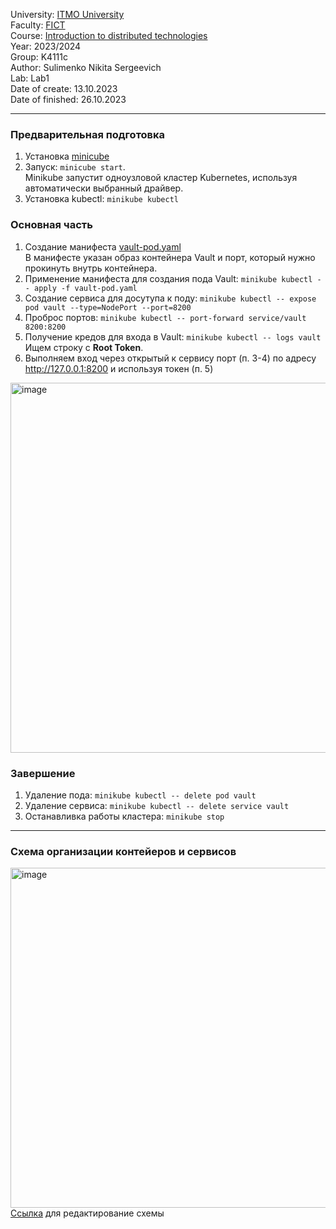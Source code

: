 University: [ITMO University](https://itmo.ru/ru/)\
Faculty: [FICT](https://fict.itmo.ru)\
Course: [Introduction to distributed technologies](https://github.com/itmo-ict-faculty/introduction-to-distributed-technologies)\
Year: 2023/2024\
Group: K4111c\
Author: Sulimenko Nikita Sergeevich\
Lab: Lab1\
Date of create: 13.10.2023\
Date of finished: 26.10.2023

___

### Предварительная подготовка
1) Установка [minicube](https://minikube.sigs.k8s.io/docs/start/)
2) Запуск: ``minicube start``.\
Minikube запустит одноузловой кластер Kubernetes, используя автоматически выбранный драйвер.
3) Установка kubectl: ``minikube kubectl``

### Основная часть
1) Создание манифеста [vault-pod.yaml](./vault-pod.yaml)\
В манифесте указан образ контейнера Vault и порт, который нужно прокинуть внутрь контейнера.
2) Применение манифеста для создания пода Vault: ``minikube kubectl -- apply -f vault-pod.yaml``
3) Создание cервиса для досутупа к поду: ``minikube kubectl -- expose pod vault --type=NodePort --port=8200`` 
4) Проброс портов: ``minikube kubectl -- port-forward service/vault 8200:8200``
5) Получение кредов для входа в Vault: ``minikube kubectl -- logs vault``\
Ищем строку с **Root Token**.
6) Выполняем вход через открытый к сервису порт (п. 3-4) по адресу http://127.0.0.1:8200 и используя токен (п. 5)
<img width="592" alt="image" src="https://github.com/kitok07/2023_2024-introduction_to_distributed_technologies-K4111c-sulimenko_n_s/assets/147832281/85043c89-b55d-4c35-b4b3-1826adde2fac">

### Завершение
1) Удаление пода: ``minikube kubectl -- delete pod vault``
2) Удаление сервиса:  ``minikube kubectl -- delete service vault``
3) Останавливка работы кластера: ``minikube stop``

___

### Схема организации контейеров и сервисов
<img width="544" alt="image" src="https://github.com/kitok07/2023_2024-introduction_to_distributed_technologies-K4111c-sulimenko_n_s/assets/147832281/7fb9603b-22df-4112-a535-389047c59ac9">\
[Ссылка](https://drive.google.com/drive/folders/12NbINUiqkI9iRPy5nM3f-LhXHdc2Jd9T?usp=sharing) для редактирование схемы
